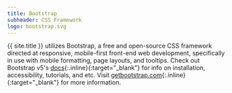 ```yaml
---
title: Bootstrap
subheader: CSS Framework
logo: bootstrap.svg
---
```


{{ site.title }} utilizes Bootstrap, a free and open-source CSS framework directed at responsive, mobile-first front-end web development, specifically in use with mobile formatting, page layouts, and tooltips. Check out Bootstrap v5's [docs](https://getbootstrap.com/docs/){:.inline}{:target="_blank"} for info on installation, accessibility, tutorials, and etc. Visit [getbootstrap.com](https://getbootstrap.com/){:.inline}{:target="_blank"} for more information.